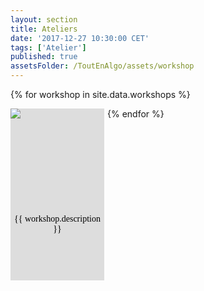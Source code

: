 ```yaml
---
layout: section
title: Ateliers
date: '2017-12-27 10:30:00 CET'
tags: ['Atelier']
published: true
assetsFolder: /ToutEnAlgo/assets/workshop
---
```


{% for workshop in site.data.workshops %}
<div style="width:150px;height:275;margin-right:5px;margin-bottom:5px;float:left;background-color:#dddddd;">
  <div style="width:150px;height:150px;">
    <a alt="{{ workshop.title }}" href="{{ workshop.url }}"><img src="{{page.assetsFolder}}/{{ workshop.logo }}" /></a>
  </div>

  <div style="width:140px;height:125px;padding:5px 5px 5px 5px;">
    <p style="color:black;font-family:Verdana;text-align: center;">
      {{ workshop.description }}
    </p>
  </div>
</div>
{% endfor %}

<div style="clear: both;">
</div>
